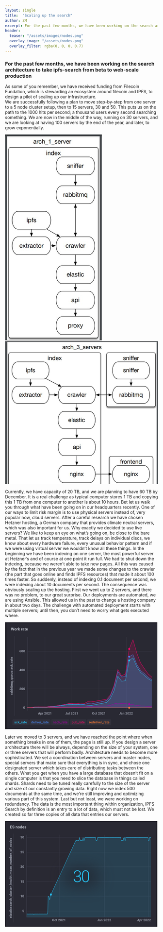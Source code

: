 ```yaml
---
layout: single
title:  "Scaling up the search"
author: ZM
excerpt: For the past few months, we have been working on the search architecture to take ipfs-search from beta to web-scale production 
header:
  teaser: "/assets/images/nodes.png"
  overlay_image: "/assets/nodes.png"
  overlay_filter: rgba(0, 0, 0, 0.7)
---
```


### For the past few months, we have been working on the search architecture to take ipfs-search from beta to web-scale production 

As some of you remember, we have received funding from Filecoin Fundation, 
which is stewarding an ecosystem around filecoin and IPFS, to design a pilot of scaling up our infrastructure. 	
We are successfully following a plan to move step-by-step from one server to a 5 node cluster setup, then to 15 servers, 30 and 50. 
This puts us on the path to the 1000 hits per second; a thousand users every second searching something.
We are now in the middle of the way, running on 30 servers, and we are looking at having 100 servers by the end of the year, and later, 
to grow exponentially. 

<img src="/assets/images/servers.jpg" alt="drawing" /> <img src="/assets/images/3servers.jpg" alt="drawing" />

Currently, we have capacity of 20 TB, and we are planning to have 60 TB by December. It is a real challenge as typical computer stores 1 TB and copying this 1 TB from one computer to another is about 10 hours. 
	Bet let us walk you through what have been going on in our headquarters recently.
	One of our ways to limit risk margin is to use physical servers instead of, very popular now, cloud servers. 
  After a careful research we have chosen Hetzner hosting, a German company that provides climate neutral servers, which was also important for us. 
  Why exactly we decided to use live servers? We like to keep an eye on what’s going on, be close to the bare metal. 
  That let us track temperature, track delays on individual discs, we know about every hardware failure, 
  every unusual behavior pattern and if we were using virtual server we wouldn’t know all these things. 
	In the beginning we have been indexing on one server, the most powerful server at Hetzner’s and of course at one point it run full. 
  We had to shut down the indexing, because we weren’t able to take new pages. 
  All this was caused by the fact that in the previous year we made some changes to the crawler (the part that goes online and finds IPFS resources) 
  that made it about 100 times faster. So suddenly, instead of indexing 0.1 document per second, we were indexing about 10 documents per second. 
  The consequence was obviously scaling up the hosting.
	First we went up to 2 servers, and there was no problem, to our great surprise. Our deployments are automated, we are using Ansible. 
  This allowed us in the past to change a hosting company in about two days. The challenge with automated deployment starts with multiple servers; 
  until then, you don’t need to worry what gets executed where. 
  
  <img src="/assets/images/graf1.png" alt="drawing" />
  
  Later we moved to 3 servers, and we have reached the point where when something breaks in one of them, the page is still up. 
  If you design a server architecture there will be always, depending on the size of your system, one or three servers that will perform badly. 
  Architecture needs to become more sophisticated. We set a coordination between servers and master nodes, special servers that make sure that everything is in sync, 
  and chose one designated server which takes care of distributing tasks between the others. 
  What you get when you have a large database that doesn’t fit on a single computer is that you need to slice the database in things called shards. 
  Shards need to be tuned really carefully to the size of the server and size of our constantly growing data. 
  Right now we index 500 documents at the same time, and we're still improving and optimizing various part of this system.
	Last but not least, we were working on redundancy. 
  The data is the most important thing within organization, IPFS Search by definition is an entry to a lot of data, which must not be lost. 
  We created so far three copies of all data that entries our servers. 
  
  <img src="/assets/images/nodes.png" alt="drawing" />
  

